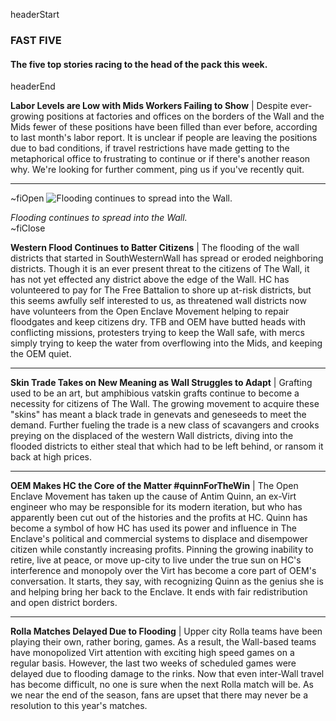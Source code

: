 headerStart

### FAST FIVE

#### The five top stories racing to the head of the pack this week.

headerEnd

**Labor Levels are Low with Mids Workers Failing to Show** | Despite ever-growing positions at factories and offices on the borders of the Wall and the Mids fewer of these positions have been filled than ever before, according to last month's labor report. It is unclear if people are leaving the positions due to bad conditions, if travel restrictions have made getting to the metaphorical office to frustrating to continue or if there's another reason why. We're looking for further comment, ping us if you've recently quit. 

<hr />

~fiOpen
![Flooding continues to spread into the Wall.](https://media.giphy.com/media/1l8XUsC73Hm458TkEt/giphy.gif)
  <figcaption class="figcaption">
    <em>Flooding continues to spread into the Wall.</em>
  </figcaption>
~fiClose

**Western Flood Continues to Batter Citizens** | The flooding of the wall districts that started in SouthWesternWall has spread or eroded neighboring districts. Though it is an ever present threat to the citizens of The Wall, it has not yet effected any district above the edge of the Wall. HC has volunteered to pay for The Free Battalion to shore up at-risk districts, but this seems awfully self interested to us, as threatened wall districts now have volunteers from the Open Enclave Movement helping to repair floodgates and keep citizens dry. TFB and OEM have butted heads with conflicting missions, protesters trying to keep the Wall safe, with mercs simply trying to keep the water from overflowing into the Mids, and keeping the OEM quiet. 

<hr />

**Skin Trade Takes on New Meaning as Wall Struggles to Adapt** | Grafting used to be an art, but amphibious vatskin grafts continue to become a necessity for citizens of The Wall. The growing movement to acquire these "skins" has meant a black trade in genevats and geneseeds to meet the demand. Further fueling the trade is a new class of scavangers and crooks preying on the displaced of the western Wall districts, diving into the flooded districts to either steal that which had to be left behind, or ransom it back at high prices. 

<hr />

**OEM Makes HC the Core of the Matter #quinnForTheWin** | The Open Enclave Movement has taken up the cause of Antim Quinn, an ex-Virt engineer who may be responsible for its modern iteration, but who has apparently been cut out of the histories and the profits at HC. Quinn has become a symbol of how HC has used its power and influence in The Enclave's political and commercial systems to displace and disempower citizen while constantly increasing profits. Pinning the growing inability to retire, live at peace, or move up-city to live under the true sun on HC's interference and monopoly over the Virt has become a core part of OEM's conversation. It starts, they say, with recognizing Quinn as the genius she is and helping bring her back to the Enclave. It ends with fair redistribution and open district borders. 

<hr />

**Rolla Matches Delayed Due to Flooding** | Upper city Rolla teams have been playing their own, rather boring, games. As a result, the Wall-based teams have monopolized Virt attention with exciting high speed games on a regular basis. However, the last two weeks of scheduled games were delayed due to flooding damage to the rinks. Now that even inter-Wall travel has become difficult, no one is sure when the next Rolla match will be. As we near the end of the season, fans are upset that there may never be a resolution to this year's matches. 
